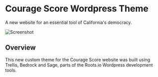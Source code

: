 # Courage Score Wordpress Theme
A new website for an essential tool of California's democracy.

![Screenshot](https://i.imgur.com/efcA7QK.png)

## Overview

This new custom theme for the Courage Score website was built using Trellis, Bedrock and Sage, parts of the Roots.io Wordpress development tools.
